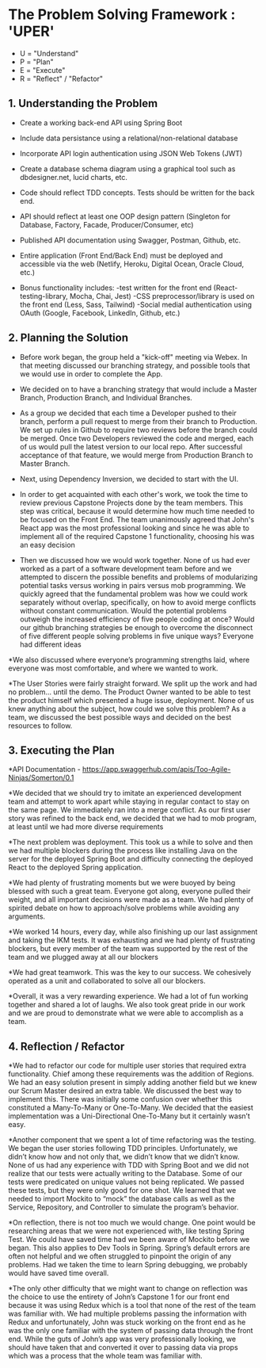 <h1>The Problem Solving Framework : 'UPER'</h1>

* U = "Understand"
* P = "Plan"
* E = "Execute"
* R = "Reflect" / "Refactor"

<h2>1. Understanding the Problem</h2>

*  Create a working back-end API using Spring Boot

* Include data persistance using a relational/non-relational database

* Incorporate API login authentication using JSON Web Tokens (JWT)

* Create a database schema diagram using a graphical tool such as dbdesigner.net, lucid charts, etc.

* Code should reflect TDD concepts.  Tests should be written for the back end. 

* API should reflect at least one OOP design pattern (Singleton for Database, Factory, Facade, Producer/Consumer, etc)

* Published API documentation using Swagger, Postman, Github, etc.

* Entire application (Front End/Back End) must be deployed and accessible via the web (Netlify, Heroku, Digital Ocean, Oracle Cloud, etc.)

* Bonus functionality includes: 
	-test written for the front end (React-testing-library, Mocha, Chai, Jest)
	-CSS preprocessor/library is used on the front end (Less, Sass, Tailwind)
	-Social medial authentication using OAuth (Google, Facebook, LinkedIn, Github, etc.)

	
<h2>
    2. Planning the Solution
</h2>

* Before work began, the group held a "kick-off" meeting via Webex.  In that meeting discussed our branching strategy, and possible tools that we would use in order to complete the App. 

* We decided on to have a branching strategy that would include a Master Branch, Production Branch, and Individual Branches. 

* As a group we decided that each time a Developer pushed to their branch, perform a pull request to merge from their branch to Production. We set up rules in Github to require two reviews before the branch could be merged.  Once two Developers reviewed the code and merged, each of us would pull the latest version to our local repo. After successful acceptance of that feature, we would merge from Production Branch to Master Branch. 

* Next, using Dependency Inversion, we decided to start with the UI.  

* In order to get acquainted with each other's work, we took the time to review previous Capstone Projects done by the team members.  This step was critical, because it would determine how much time needed to be focused on the Front End. The team unanimously agreed that John's React app was the most professional looking and since he was able to implement all of the required Capstone 1 functionality, choosing his was an easy decision

* Then we discussed how we would work together. None of us had ever worked as a part of a software development team before and we attempted to discern the possible benefits and problems of modularizing potential tasks versus working in pairs versus mob programming. We quickly agreed that the fundamental problem was how we could work separately without overlap, specifically, on how to avoid merge conflicts without constant communication. Would the potential problems outweigh the increased efficiency of five people coding at once? Would our github branching strategies be enough to overcome the disconnect of five different people solving problems in five unique ways? Everyone had different ideas

*We also discussed where everyone’s programming strengths laid, where everyone was most comfortable, and where we wanted to work.

*The User Stories were fairly straight forward. We split up the work and had no problem… until the demo. The Product Owner wanted to be able to test the product himself which presented a huge issue, deployment. None of us knew anything about the subject, how could we solve this problem? As a team, we discussed the best possible ways and decided on the best resources to follow.

<h2>
    3. Executing the Plan
</h2>

*API Documentation -
https://app.swaggerhub.com/apis/Too-Agile-Ninjas/Somerton/0.1

*We decided that we should try to imitate an experienced development team and attempt to work apart while staying in regular contact to stay on the same page. We immediately ran into a merge conflict. As our first user story was refined to the back end, we decided that we had to mob program, at least until we had more diverse requirements

*The next problem was deployment. This took us a while to solve and then we had multiple blockers during the process like installing Java on the server for the deployed Spring Boot and difficulty connecting the deployed React to the deployed Spring application.

*We had plenty of frustrating moments but we were buoyed by being blessed with such a great team. Everyone got along, everyone pulled their weight, and all important decisions were made as a team. We had plenty of spirited debate on how to approach/solve problems while avoiding any arguments.

*We worked 14 hours, every day, while also finishing up our last assignment and taking the IKM tests. It was exhausting and we had plenty of frustrating blockers, but every member of the team was supported by the rest of the team and we plugged away at all our blockers

*We had great teamwork. This was the key to our success. We cohesively operated as a unit and collaborated to solve all our blockers.

*Overall, it was a very rewarding experience. We had a lot of fun working together and shared a lot of laughs. We also took great pride in our work and we are proud to demonstrate what we were able to accomplish as a team.

<h2>
    4. Reflection / Refactor
</h2>

*We had to refactor our code for multiple user stories that required extra functionality. Chief among these requirements was the addition of Regions. We had an easy solution present in simply adding another field but we knew our Scrum Master desired an extra table. We discussed the best way to implement this. There was initially some confusion over whether this constituted a Many-To-Many or One-To-Many. We decided that the easiest implementation was a Uni-Directional One-To-Many but it certainly wasn’t easy.

*Another component that we spent a lot of time refactoring was the testing. We began the user stories following TDD principles. Unfortunately, we didn’t know how and not only that, we didn’t know that we didn’t know. None of us had any experience with TDD with Spring Boot and we did not realize that our tests were actually writing to the Database. Some of our tests were predicated on unique values not being replicated. We passed these tests, but they were only good for one shot. We learned that we needed to import Mockito to “mock” the database calls as well as the Service, Repository, and Controller to simulate the program’s behavior. 

*On reflection, there is not too much we would change. One point would be researching areas that we were not experienced with, like testing Spring Test. We could have saved time had we been aware of Mockito before we began. This also applies to Dev Tools in Spring. Spring’s default errors are often not helpful and we often struggled to pinpoint the origin of any problems. Had we taken the time to learn Spring debugging, we probably would have saved time overall.

*The only other difficulty that we might want to change on reflection was the choice to use the entirety of John’s Capstone 1 for our front end because it was using Redux which is a tool that none of the rest of the team was familiar with. We had multiple problems passing the information with Redux and unfortunately, John was stuck working on the front end as he was the only one familiar with the system of passing data through the front end. While the guts of John’s app was very professionally looking, we should have taken that and converted it over to passing data via props which was a process that the whole team was familiar with.
